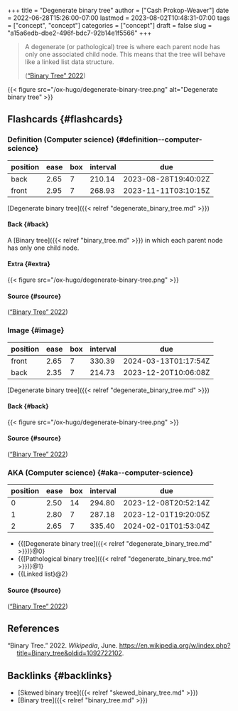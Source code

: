 +++
title = "Degenerate binary tree"
author = ["Cash Prokop-Weaver"]
date = 2022-06-28T15:26:00-07:00
lastmod = 2023-08-02T10:48:31-07:00
tags = ["concept", "concept"]
categories = ["concept"]
draft = false
slug = "a15a6edb-dbe2-496f-bdc7-92b14e1f5566"
+++

> A degenerate (or pathological) tree is where each parent node has only one associated child node. This means that the tree will behave like a linked list data structure.
>
> (<a href="#citeproc_bib_item_1">“Binary Tree” 2022</a>)

{{< figure src="/ox-hugo/degenerate-binary-tree.png" alt="Degenerate binary tree" >}}


## Flashcards {#flashcards}


### Definition (Computer science) {#definition--computer-science}

| position | ease | box | interval | due                  |
|----------|------|-----|----------|----------------------|
| back     | 2.65 | 7   | 210.14   | 2023-08-28T19:40:02Z |
| front    | 2.95 | 7   | 268.93   | 2023-11-11T03:10:15Z |

[Degenerate binary tree]({{< relref "degenerate_binary_tree.md" >}})


#### Back {#back}

A [Binary tree]({{< relref "binary_tree.md" >}}) in which each parent node has only one child node.


#### Extra {#extra}

{{< figure src="/ox-hugo/degenerate-binary-tree.png" >}}


#### Source {#source}

(<a href="#citeproc_bib_item_1">“Binary Tree” 2022</a>)


### Image {#image}

| position | ease | box | interval | due                  |
|----------|------|-----|----------|----------------------|
| front    | 2.65 | 7   | 330.39   | 2024-03-13T01:17:54Z |
| back     | 2.35 | 7   | 214.73   | 2023-12-20T10:06:08Z |

[Degenerate binary tree]({{< relref "degenerate_binary_tree.md" >}})


#### Back {#back}

{{< figure src="/ox-hugo/degenerate-binary-tree.png" >}}


#### Source {#source}

(<a href="#citeproc_bib_item_1">“Binary Tree” 2022</a>)


### AKA (Computer science) {#aka--computer-science}

| position | ease | box | interval | due                  |
|----------|------|-----|----------|----------------------|
| 0        | 2.50 | 14  | 294.80   | 2023-12-08T20:52:14Z |
| 1        | 2.80 | 7   | 287.18   | 2023-12-01T19:20:05Z |
| 2        | 2.65 | 7   | 335.40   | 2024-02-01T01:53:04Z |

-   {{[Degenerate binary tree]({{< relref "degenerate_binary_tree.md" >}})}@0}
-   {{[Pathological binary tree]({{< relref "degenerate_binary_tree.md" >}})}@1}
-   {{Linked list}@2}


#### Source {#source}

(<a href="#citeproc_bib_item_1">“Binary Tree” 2022</a>)

## References

<style>.csl-entry{text-indent: -1.5em; margin-left: 1.5em;}</style><div class="csl-bib-body">
  <div class="csl-entry"><a id="citeproc_bib_item_1"></a>“Binary Tree.” 2022. <i>Wikipedia</i>, June. <a href="https://en.wikipedia.org/w/index.php?title=Binary_tree&oldid=1092722102">https://en.wikipedia.org/w/index.php?title=Binary_tree&#38;oldid=1092722102</a>.</div>
</div>


## Backlinks {#backlinks}

-   [Skewed binary tree]({{< relref "skewed_binary_tree.md" >}})
-   [Binary tree]({{< relref "binary_tree.md" >}})
